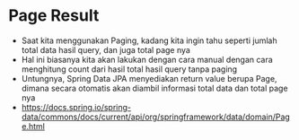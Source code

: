 # Page Result
* Saat kita menggunakan Paging, kadang kita ingin tahu seperti jumlah total data hasil query, dan juga total page nya
* Hal ini biasanya kita akan lakukan dengan cara manual dengan cara menghitung count dari hasil total hasil query tanpa paging
* Untungnya, Spring Data JPA menyediakan return value berupa Page<T>, dimana secara otomatis akan diambil informasi total data dan total page nya
* https://docs.spring.io/spring-data/commons/docs/current/api/org/springframework/data/domain/Page.html 
